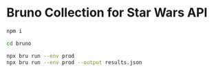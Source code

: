 # Bruno Collection for Star Wars API

```sh
npm i

cd bruno

npx bru run --env prod
npx bru run --env prod --output results.json
```
